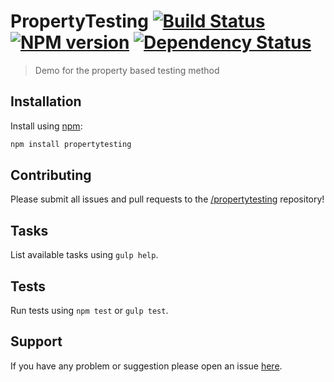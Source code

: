 # PropertyTesting [![Build Status](http://img.shields.io/travis//propertytesting.svg?style=flat)](http://travis-ci.org//propertytesting) [![NPM version](http://img.shields.io/npm/v/propertytesting.svg?style=flat)](https://www.npmjs.org/package/propertytesting) [![Dependency Status](http://img.shields.io/david//propertytesting.svg?style=flat)](https://david-dm.org//propertytesting)

> Demo for the property based testing method

## Installation


Install using [npm](https://www.npmjs.org/):

```sh
npm install propertytesting
```

## Contributing

Please submit all issues and pull requests to the [/propertytesting](http://github.com//propertytesting) repository!

## Tasks

List available tasks using `gulp help`.

## Tests

Run tests using `npm test` or `gulp test`.

## Support

If you have any problem or suggestion please open an issue [here](https://github.com//propertytesting/issues).
